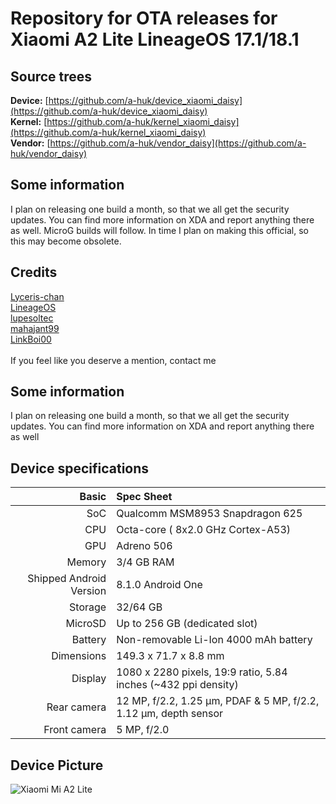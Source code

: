# Repository for OTA releases for Xiaomi A2 Lite LineageOS 17.1/18.1

## Source trees
**Device:** [https://github.com/a-huk/device_xiaomi_daisy](https://github.com/a-huk/device_xiaomi_daisy)  
**Kernel:** [https://github.com/a-huk/kernel_xiaomi_daisy](https://github.com/a-huk/kernel_xiaomi_daisy)  
**Vendor:** [https://github.com/a-huk/vendor_daisy](https://github.com/a-huk/vendor_daisy)  

## Some information
I plan on releasing one build a month, so that we all get the security updates. You can find more information on XDA and report anything there as well. MicroG builds will follow. In time I plan on making this official, so this may become obsolete.

## Credits
[Lyceris-chan](https://github.com/Lyceris-chan)  
[LineageOS](https://github.com/LineageOS)  
[lupesoltec](https://github.com/lupesoltec)  
[mahajant99](https://github.com/mahajant99) \
[LinkBoi00](https://github.com/LinkBoi00)  
\
If you feel like you deserve a mention, contact me

## Some information
I plan on releasing one build a month, so that we all get the security updates. You can find more information on XDA and report anything there as well


## Device specifications
 
  Basic   | Spec Sheet
 -------:|:-------------------------
 SoC     | Qualcomm MSM8953 Snapdragon 625
 CPU     | Octa-core ( 8x2.0 GHz Cortex-A53)
 GPU     | Adreno 506
 Memory  | 3/4 GB RAM
 Shipped Android Version | 8.1.0 Android One
 Storage | 32/64 GB
 MicroSD | Up to 256 GB (dedicated slot)
 Battery | Non-removable Li-Ion 4000 mAh battery
 Dimensions | 149.3 x 71.7 x 8.8 mm
 Display | 1080 x 2280 pixels, 19:9 ratio, 5.84 inches (~432 ppi density)
 Rear camera  | 12 MP, f/2.2, 1.25 μm, PDAF & 5 MP, f/2.2, 1.12 μm, depth sensor
 Front camera  | 5 MP, f/2.0
 
## Device Picture
 
  ![Xiaomi Mi A2 Lite](https://i01.appmifile.com/webfile/globalimg/products/pc/D1S/black_phone.png "Xiaomi Mi A2 Lite in black")
